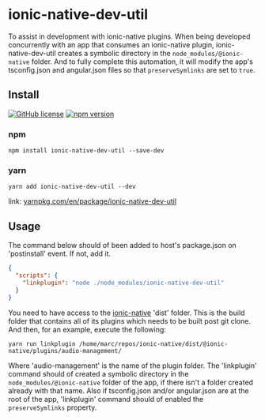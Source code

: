 # ionic-native-dev-util

To assist in development with ionic-native plugins. When being developed concurrently with an app
that consumes an ionic-native plugin, ionic-native-dev-util creates a symbolic directory in the `node_modules/@ionic-native`
folder. And to fully complete this automation, it will modify the app's tsconfig.json and
angular.json files so that `preserveSymlinks` are set to `true`.

## Install

[![GitHub license](https://img.shields.io/badge/license-MIT-blue.svg)](https://github.com/marckassay/ionic-native-dev-util/blob/master/LICENSE) [![npm version](https://img.shields.io/npm/v/ionic-native-dev-util.svg?style=flat)](https://www.npmjs.com/package/ionic-native-dev-util)

### npm

```shell
npm install ionic-native-dev-util --save-dev
```

### yarn

```shell
yarn add ionic-native-dev-util --dev
```

link: [yarnpkg.com/en/package/ionic-native-dev-util](https://yarnpkg.com/en/package/ionic-native-dev-util)

## Usage

The command below should of been added to host's package.json on 'postinstall' event. If not, add it.

```json
{
  "scripts": {
    "linkplugin": "node ./node_modules/ionic-native-dev-util"
  }
}
```

You need to have access to the [ionic-native](https://github.com/ionic-team/ionic-native) 'dist'
folder. This is the build folder that contains all of its plugins which needs to be built post git
clone. And then, for an example, execute the following:

```shell
yarn run linkplugin /home/marc/repos/ionic-native/dist/@ionic-native/plugins/audio-management/
```

Where 'audio-management' is the name of the plugin folder. The 'linkplugin' command should of
created a symbolic directory in the `node_modules/@ionic-native` folder of the app, if there isn't a folder
created already with that name. Also if tsconfig.json and/or angular.json are at the root of the
app, 'linkplugin' command should of enabled the `preserveSymlinks` property.